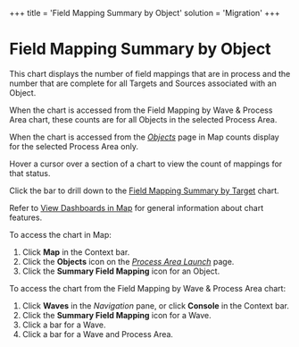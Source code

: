+++
title = 'Field Mapping Summary by Object'
solution = 'Migration'
+++

# Field Mapping Summary by Object

This chart displays the number of field mappings that are in process and
the number that are complete for all Targets and Sources associated with
an Object.

When the chart is accessed from the Field Mapping by Wave & Process Area
chart, these counts are for all Objects in the selected Process Area.

When the chart is accessed from the
<span style="font-style: italic;">[Objects](../Page_Desc/Objects_map.htm)</span>
page in Map counts display for the selected Process Area only.

Hover a cursor over a section of a chart to view the count of mappings
for that status.

Click the bar to drill down to the [Field Mapping Summary by
Target](Field_Mapping_Summary_by_Target.htm) chart.

Refer to [View Dashboards in Map](View_Dashboards_in_Map.htm) for
general information about chart features.

To access the chart in Map:

1.  Click **Map** in the Context bar.
2.  Click the **Objects** icon on the *[Process Area
    Launch](../Page_Desc/Process_Area_Launch_map.htm)* page.
3.  Click the **Summary Field Mapping** icon for an Object.

To access the chart from the Field Mapping by Wave & Process Area chart:

1.  Click <span style="font-weight: bold;">Waves</span> in the
    <span style="font-style: italic;">Navigation</span> pane, or click
    <span style="font-weight: bold;">Console</span> in the Context bar.
2.  Click the <span style="font-weight: bold;">Summary Field
    Mapping</span> icon for a Wave.
3.  Click a bar for a Wave.
4.  Click a bar for a Wave and Process Area.
